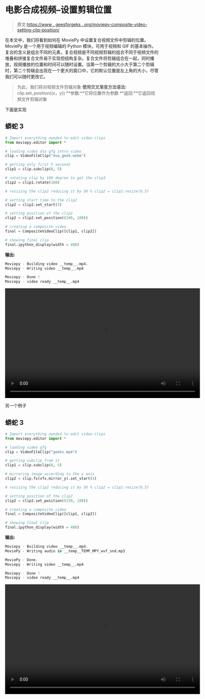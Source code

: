 # 电影合成视频–设置剪辑位置

> 原文:[https://www . geesforgeks . org/moviepy-composite-video-setting-clip-position/](https://www.geeksforgeeks.org/moviepy-composite-video-setting-position-of-clip/)

在本文中，我们将看到如何在 MoviePy 中设置复合视频文件中剪辑的位置。MoviePy 是一个用于视频编辑的 Python 模块，可用于视频和 GIF 的基本操作。复合的含义是组合不同的元素，复合视频是不同视频剪辑的组合不同于视频文件的堆叠和拼接复合文件易于实现但结构复杂。复合文件将剪辑组合在一起，同时播放，视频播放的位置和时间可以随时设置。当第一个剪辑的大小大于第二个剪辑时，第二个剪辑会出现在一个更大的窗口中，它的默认位置是左上角的大小，尽管我们可以随时更改它。

> 为此，我们将对视频文件剪辑对象
> **使用交叉渐变方法语法:** clip.set_position((x，y))
> **参数:**它将位置作为参数
> **返回:**它返回视频文件剪辑对象

下面是实现

## 蟒蛇 3

```py
# Import everything needed to edit video clips
from moviepy.editor import *

# loading video dsa gfg intro video
clip = VideoFileClip("dsa_geek.webm")

# getting only first 5 seconds
clip1 = clip.subclip(0, 5)

# rotating clip by 180 degree to get the clip3
clip2 = clip1.rotate(180)

# resizing the clip2 reducing it by 50 % clip2 = clip2.resize(0.5)

# setting start time to the clip2
clip2 = clip2.set_start(3)

# setting position of the clip2
clip2 = clip2.set_position((100, 100))

# creating a composite video
final = CompositeVideoClip([clip1, clip2])

# showing final clip
final.ipython_display(width = 480)
```

**输出:**

```py
Moviepy - Building video __temp__.mp4.
Moviepy - Writing video __temp__.mp4

Moviepy - Done !
Moviepy - video ready __temp__.mp4
```

<video class="wp-video-shortcode" id="video-457867-1" width="640" height="360" preload="metadata" controls=""><source type="video/mp4" src="https://media.geeksforgeeks.org/wp-content/uploads/20200722200041/126.mp4?_=1">[https://media.geeksforgeeks.org/wp-content/uploads/20200722200041/126.mp4](https://media.geeksforgeeks.org/wp-content/uploads/20200722200041/126.mp4)</video>

另一个例子

## 蟒蛇 3

```py
# Import everything needed to edit video clips
from moviepy.editor import *

# loading video gfg
clip = VideoFileClip("geeks.mp4")

# getting subclip from it
clip1 = clip.subclip(0, 5)

# mirroring image according to the y axis
clip2 = clip.fx(vfx.mirror_y).set_start(4)

# resizing the clip2 reducing it by 50 % clip2 = clip2.resize(0.5)

# setting position of the clip2
clip2 = clip2.set_position((150, 100))

# creating a composite video
final = CompositeVideoClip([clip1, clip2])

# showing final clip
final.ipython_display(width = 480)
```

**输出:**

```py
Moviepy - Building video __temp__.mp4.
MoviePy - Writing audio in __temp__TEMP_MPY_wvf_snd.mp3

MoviePy - Done.
Moviepy - Writing video __temp__.mp4

Moviepy - Done !
Moviepy - video ready __temp__.mp4
```

<video class="wp-video-shortcode" id="video-457867-2" width="640" height="360" preload="metadata" controls=""><source type="video/mp4" src="https://media.geeksforgeeks.org/wp-content/uploads/20200722200239/219.mp4?_=2">[https://media.geeksforgeeks.org/wp-content/uploads/20200722200239/219.mp4](https://media.geeksforgeeks.org/wp-content/uploads/20200722200239/219.mp4)</video>